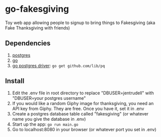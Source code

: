 # go-fakesgiving
Toy web app allowing people to signup to bring things to Fakesgiving (aka Fake Thanksgiving with friends)

## Dependencies
1. [postgres](https://www.postgresql.org/)
2. [go](https://golang.org/doc/install)
3. [go postgres driver](https://github.com/lib/pq): `go get github.com/lib/pq`

## Install
1. Edit the .env file in root directory to replace "DBUSER=jentrudell" with "DBUSER=your postgres username"
2. If you would like a random Giphy image for thanksgiving, you need an API key from Giphy. They are free. Once you have it, set it in .env
3. Create a postgres database table called "fakesgiving" (or whatever name you give the database in .env)
4. Start up the app: `go run main.go`
5. Go to localhost:8080 in your browser (or whatever port you set in .env)
